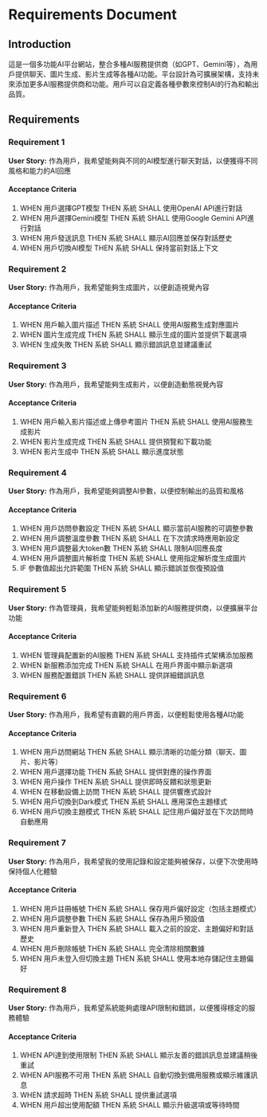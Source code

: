 # Requirements Document

## Introduction

這是一個多功能AI平台網站，整合多種AI服務提供商（如GPT、Gemini等），為用戶提供聊天、圖片生成、影片生成等各種AI功能。平台設計為可擴展架構，支持未來添加更多AI服務提供商和功能。用戶可以自定義各種參數來控制AI的行為和輸出品質。

## Requirements

### Requirement 1

**User Story:** 作為用戶，我希望能夠與不同的AI模型進行聊天對話，以便獲得不同風格和能力的AI回應

#### Acceptance Criteria

1. WHEN 用戶選擇GPT模型 THEN 系統 SHALL 使用OpenAI API進行對話
2. WHEN 用戶選擇Gemini模型 THEN 系統 SHALL 使用Google Gemini API進行對話
3. WHEN 用戶發送訊息 THEN 系統 SHALL 顯示AI回應並保存對話歷史
4. WHEN 用戶切換AI模型 THEN 系統 SHALL 保持當前對話上下文

### Requirement 2

**User Story:** 作為用戶，我希望能夠生成圖片，以便創造視覺內容

#### Acceptance Criteria

1. WHEN 用戶輸入圖片描述 THEN 系統 SHALL 使用AI服務生成對應圖片
2. WHEN 圖片生成完成 THEN 系統 SHALL 顯示生成的圖片並提供下載選項
3. WHEN 生成失敗 THEN 系統 SHALL 顯示錯誤訊息並建議重試

### Requirement 3

**User Story:** 作為用戶，我希望能夠生成影片，以便創造動態視覺內容

#### Acceptance Criteria

1. WHEN 用戶輸入影片描述或上傳參考圖片 THEN 系統 SHALL 使用AI服務生成影片
2. WHEN 影片生成完成 THEN 系統 SHALL 提供預覽和下載功能
3. WHEN 影片生成中 THEN 系統 SHALL 顯示進度狀態

### Requirement 4

**User Story:** 作為用戶，我希望能夠調整AI參數，以便控制輸出的品質和風格

#### Acceptance Criteria

1. WHEN 用戶訪問參數設定 THEN 系統 SHALL 顯示當前AI服務的可調整參數
2. WHEN 用戶調整溫度參數 THEN 系統 SHALL 在下次請求時應用新設定
3. WHEN 用戶調整最大token數 THEN 系統 SHALL 限制AI回應長度
4. WHEN 用戶調整圖片解析度 THEN 系統 SHALL 使用指定解析度生成圖片
5. IF 參數值超出允許範圍 THEN 系統 SHALL 顯示錯誤並恢復預設值

### Requirement 5

**User Story:** 作為管理員，我希望能夠輕鬆添加新的AI服務提供商，以便擴展平台功能

#### Acceptance Criteria

1. WHEN 管理員配置新的AI服務 THEN 系統 SHALL 支持插件式架構添加服務
2. WHEN 新服務添加完成 THEN 系統 SHALL 在用戶界面中顯示新選項
3. WHEN 服務配置錯誤 THEN 系統 SHALL 提供詳細錯誤訊息

### Requirement 6

**User Story:** 作為用戶，我希望有直觀的用戶界面，以便輕鬆使用各種AI功能

#### Acceptance Criteria

1. WHEN 用戶訪問網站 THEN 系統 SHALL 顯示清晰的功能分類（聊天、圖片、影片等）
2. WHEN 用戶選擇功能 THEN 系統 SHALL 提供對應的操作界面
3. WHEN 用戶操作 THEN 系統 SHALL 提供即時反饋和狀態更新
4. WHEN 在移動設備上訪問 THEN 系統 SHALL 提供響應式設計
5. WHEN 用戶切換到Dark模式 THEN 系統 SHALL 應用深色主題樣式
6. WHEN 用戶切換主題模式 THEN 系統 SHALL 記住用戶偏好並在下次訪問時自動應用

### Requirement 7

**User Story:** 作為用戶，我希望我的使用記錄和設定能夠被保存，以便下次使用時保持個人化體驗

#### Acceptance Criteria

1. WHEN 用戶註冊帳號 THEN 系統 SHALL 保存用戶偏好設定（包括主題模式）
2. WHEN 用戶調整參數 THEN 系統 SHALL 保存為用戶預設值
3. WHEN 用戶重新登入 THEN 系統 SHALL 載入之前的設定、主題偏好和對話歷史
4. WHEN 用戶刪除帳號 THEN 系統 SHALL 完全清除相關數據
5. WHEN 用戶未登入但切換主題 THEN 系統 SHALL 使用本地存儲記住主題偏好

### Requirement 8

**User Story:** 作為用戶，我希望系統能夠處理API限制和錯誤，以便獲得穩定的服務體驗

#### Acceptance Criteria

1. WHEN API達到使用限制 THEN 系統 SHALL 顯示友善的錯誤訊息並建議稍後重試
2. WHEN API服務不可用 THEN 系統 SHALL 自動切換到備用服務或顯示維護訊息
3. WHEN 請求超時 THEN 系統 SHALL 提供重試選項
4. WHEN 用戶超出使用配額 THEN 系統 SHALL 顯示升級選項或等待時間